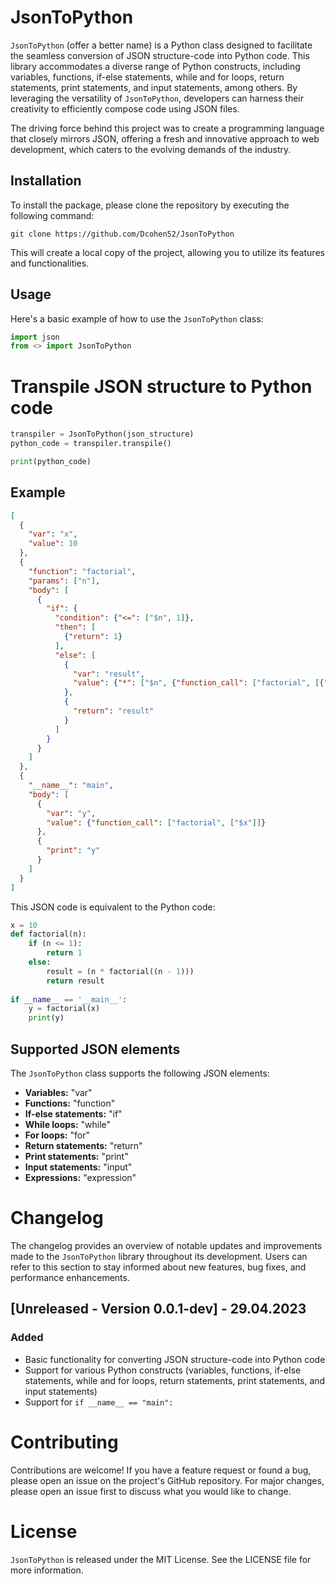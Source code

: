 # JsonToPython
`JsonToPython` (offer a better name) is a Python class designed to facilitate the seamless conversion of JSON structure-code into Python code. This library accommodates a diverse range of Python constructs, including variables, functions, if-else statements, while and for loops, return statements, print statements, and input statements, among others. By leveraging the versatility of `JsonToPython`, developers can harness their creativity to efficiently compose code using JSON files.

The driving force behind this project was to create a programming language that closely mirrors JSON, offering a fresh and innovative approach to web development, which caters to the evolving demands of the industry.

## Installation
To install the package, please clone the repository by executing the following command:

``` git
git clone https://github.com/Dcohen52/JsonToPython
```

This will create a local copy of the project, allowing you to utilize its features and functionalities.

## Usage
Here's a basic example of how to use the `JsonToPython` class:

``` python
import json
from <> import JsonToPython
```

# Transpile JSON structure to Python code
``` python
transpiler = JsonToPython(json_structure)
python_code = transpiler.transpile()

print(python_code)
```

## Example
``` json
[
  {
    "var": "x",
    "value": 10
  },
  {
    "function": "factorial",
    "params": ["n"],
    "body": [
      {
        "if": {
          "condition": {"<=": ["$n", 1]},
          "then": [
            {"return": 1}
          ],
          "else": [
            {
              "var": "result",
              "value": {"*": ["$n", {"function_call": ["factorial", [{"-": ["$n", 1]}]]}]}
            },
            {
              "return": "result"
            }
          ]
        }
      }
    ]
  },
  {
    "__name__": "main",
    "body": [
      {
        "var": "y",
        "value": {"function_call": ["factorial", ["$x"]]}
      },
      {
        "print": "y"
      }
    ]
  }
]
```
This JSON code is equivalent to the Python code:

``` python
x = 10
def factorial(n):
    if (n <= 1):
        return 1
    else:
        result = (n * factorial((n - 1)))
        return result
    
if __name__ == '__main__':
    y = factorial(x)
    print(y)
```


## Supported JSON elements
The `JsonToPython` class supports the following JSON elements:

* **Variables:** "var"
* **Functions:** "function"
* **If-else statements:** "if"
* **While loops:** "while"
* **For loops:** "for"
* **Return statements:** "return"
* **Print statements:** "print"
* **Input statements:** "input"
* **Expressions:** "expression"

# Changelog
The changelog provides an overview of notable updates and improvements made to the `JsonToPython` library throughout its development. Users can refer to this section to stay informed about new features, bug fixes, and performance enhancements.

## [Unreleased - Version 0.0.1-dev] - 29.04.2023
### Added
* Basic functionality for converting JSON structure-code into Python code
* Support for various Python constructs (variables, functions, if-else statements, while and for loops, return statements, print statements, and input statements)
* Support for `if __name__ == "main":`

# Contributing
Contributions are welcome! If you have a feature request or found a bug, please open an issue on the project's GitHub repository. For major changes, please open an issue first to discuss what you would like to change.

# License
`JsonToPython` is released under the MIT License. See the LICENSE file for more information.
